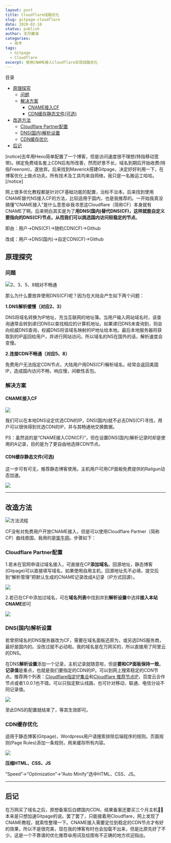 ```yaml
---
layout: post
title: Cloudflare线路优化
slug: gitpage-cloudflare
date: 2020-02-10
status: publish
author: 无尽藏海
categories: 
  - 技术
tags:
  - Gitpage
  - Cloudflare
excerpt: 使用CNAME接入Cloudflare实现线路优化
---
```


目录

- [原理探究](#原理探究)
  - [问题](#问题)
  - [解决方案](#解决方案)
    - [CNAME接入CF](#cname接入cf)
    - [CDN缓存静态文件(可选)](#cdn缓存静态文件可选)
- [改造方法](#改造方法)
  - [Cloudflare Partner配置](#cloudflare-partner配置)
  - [DNS(国内)解析设置](#dns国内解析设置)
  - [CDN缓存优化](#cdn缓存优化)
- [后记](#后记)

[notice]去年用Hexo简单配置了一个博客，但是访问速度很不理想(特指移动宽带)。绑定免费域名套上CDN后有所改善，然而好景不长，域名到期后开始收费(特指Freenom)，遂放弃。后来找到Maverick搭建Gitpage，决定好好利用一下，在博客优化上做点功夫。所有技术及工具均来自网络，我只是一名搬运工哈哈。[/notice]

网上很多优化教程都是针对CF基础功能的配置，治标不治本。后来找到使用CNAME替代NS接入CF的方法，比较适用于国内，也是我推荐的。一开始我真没搞懂“CNAME接入”是什么意思😆我寻思这Cloudflare（简称CF）本身就有CNAME了啊。后来明白其实是为了**用DNS(国内)替代DNS(CF)，这样就能自定义要指向的DNS(CF)节点，从而我们可以挑选国内访问较稳定的节点**。

即由：用户->DNS(CF)->随机CDN(CF)->Github

改成：用户->DNS(国内)->自定CDN(CF)->Github

## 原理探究

### 问题

![2、3、5、8相对不畅通](assets/Cloudflare-1.webp)

那么为什么要放弃使用DNS(CF)呢？因为在大陆会产生如下两个问题：

**1.DNS解析缓慢（对应2、3）**

DNS将域名转换为IP地址，充当互联网的地址簿。当用户输入网站域名时，该查询通常会转到递归DNS以查找相应的计算机地址。如果递归DNS未查询到，则会向权威DNS查询，权威DNS将该域名映射的IP地址给本地。最后本地服务器将获取到的IP返回给用户，并进行网站访问。所以域名的NS在国外的话，解析速度会变慢。

**2.连接CDN不畅通（对应5、8）**

免费用户无法指定CDN节点，大陆用户用DNS(CF)解析域名，经常会返回美国IP，造成国内访问不畅，响应慢，间歇性丢包。

### 解决方案

#### CNAME接入CF

![](assets/Cloudflare-2.webp)

我们可以在本地DNS设定优选CDN的IP，DNS(国内)就不必去DNS(CF)寻找，用户可以很快得到优选CDN的IP，并与其畅通地交换数据。

PS：虽然说的是“CNAME接入CDN(CF)”，但在设置DNS(国内)解析记录时却是使用的A记录，目的是为了更自由地选择CDN节点。

#### CDN缓存静态文件(可选)

这一步可有可无，推荐静态博客使用。主机用户可用CP面板免费提供的Railgun动态加速。

![](assets/Cloudflare-3.webp)

---

## 改造方法

![方法流程](assets/step.webp)

CF没有对免费用户开放CNAME接入，但是可以使用Cloudflare Partner（简称CP）曲线救国，我用的是[笨牛网](https://cdn.bnxb.com)。步骤如下：

### Cloudflare Partner配置

1.若未在官网申请过域名接入，可直接在CP**添加域名**。回源地址，静态博客(Gitpage)可以直接填写域名，如果使用自用主机，回源地址先不必填，提交后到“解析管理”把默认生成的CNAME记录改成A记录（IP方式回源）。

![](assets/2020-02-11-10-56-35.png)

2.若已在CF中添加过域名，可在**域名列表**中找到并到**解析设置**中选择**接入本站CNAME**即可

![](assets/2020-02-11-10-48-23.png)

### DNS(国内)解析设置

若曾把域名的DNS服务器改为CF，需要在域名面板还原为，或另选DNS服务商，最好是国内的。没改过就不必动啦。我的域名是在万网买的，所以直接用了阿里云的DNS。

在DNS**解析设置**添加一个记录，主机记录就随意啦，但是**要和CP面板保持一致**。**记录值**是重点，也就是我们要指定的CDN的IP。可以到网上搜索稳定的CDN节点。推荐两个列表：[Cloudflare指定IP集合](https://wzfou.com/question/11632/)和[Cloudflare 推荐节点IP](https://www.iamhippo.com/2019-06/866.html)，百度云合作节点或者1.0.0.1也不错。可以只指定默认线路，也可针对移动、联通、电信分设不同记录值。

![](assets/2020-02-11-11-16-23.png)

至此DNS的配置就结束了，等其生效即可。

### CDN缓存优化

适用于静态博客(Gitpage)，Wordpress用户请搜索排除后端程序的规则。页面规则(Page Rules)添加一条规则，用来缓存所有内容。

![](assets/2020-02-11-16-51-15.png)

**压缩HTML、CSS、JS**

“Speed”->“Optimization”->“Auto Minify”选中HTML、CSS、JS。

---

## 后记

在万网买了域名之后，原想备案后白嫖国内CDN，结果备案还要买三个月主机🤦‍♂️本来是只想加速Gitpage的说。罢了罢了，只能接着用Cloudflare，网上发现了CNAME教程，就索性整理一下。CNAME接入需要定位到稳定的CDN节点才有好的效果，所以不是很完美，现在我的博客有时也会加载不出来，但是比原先好了不少。这是一个不靠谱的优化推荐😆用词及绘图有不正确的地方欢迎指出。
